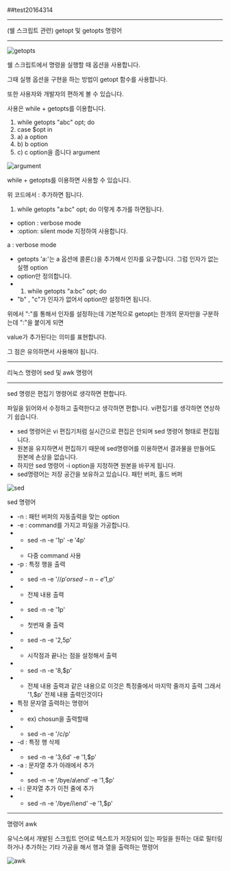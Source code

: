 ##test20164314

---

(쉘 스크립트 관련) getopt 및 getopts 명령어

***
![getopts](https://user-images.githubusercontent.com/94046904/141101772-90c67ad7-dde5-4e11-b75e-b32c670cffe9.png)

쉘 스크립트에서 명령을 실행할 때 옵션을 사용합니다.

그때 실행 옵션을 구현을 하는 방법이 getopt 함수를 사용합니다.

또한 사용자와 개발자의 편하게 볼 수 있습니다.

사용은 while + getopts를 이용합니다.
 1) while getopts "abc" opt; do
 2) case $opt in
 3)  a) a option  
 4)  b) b option
 5)  c) c option을 줍니다
argument

![argument](https://user-images.githubusercontent.com/94046904/141102275-03837384-9f57-43bb-8968-ec7dd7009400.png)

while + getopts를 이용하면 사용할 수 있습니다.

위 코드에서 : 추가하면 됩니다.
1) while getopts "a:bc" opt; do
이렇게 추가를 하면됩니다.
- option : verbose mode
- :option: silent mode 지정하여 사용합니다.


a : verbose mode
- getopts 'a:'는 a 옵션에 콜론(:)을 추가해서 인자를 요구합니다.
그럼 인자가 없는 실행 option
- option만 정의합니다. 
- 1) while getopts "a:bc" opt; do
- "b" , "c"가 인자가 없어서 option만 설정하면 됩니다.

위에서 ":"를 통해서 인자를 설정하는데 기본적으로 getopt는 한개의 문자만을 구분하는데 ":"을 붙이게 되면

value가 추가된다는 의미를 표현합니다.

그 점은 유의하면서 사용해야 됩니다.

---

리눅스 명령어 sed 및 awk 명령어

***

sed 명령은 편집기 명령어로 생각하면 편합니다.

파일을 읽어와서 수정하고 출력한다고 생각하면 편합니다. vi편집기를 생각하면 연상하기 쉽습니다.

- sed 명령어은 vi 편집기처럼 실시간으로 편집은 안되며 sed 명령어 형태로 편집됩니다.
- 원본을 유지하면서 편집하기 때문에 sed명령어를 이용하면서 결과물을 만들어도 원본에 손상을 없습니다.
- 하지만 sed 명령어 -i option을 지정하면 원본을 바꾸게 됩니다.
- sed명령어는 저장 공간을 보유하고 있습니다. 패턴 버퍼, 홀드 버퍼

![sed](https://user-images.githubusercontent.com/94046904/141108123-ebd5260c-f764-482a-8a52-1c7a90f07440.png)

sed 명령어
- -n : 패턴 버퍼의 자동출력을 맞는 option
- -e : command를 가지고 파일을 가공합니다.
- - sed -n -e '1p' -e '4p'
- - 다중 command 사용
- -p : 특정 행을 출력
- - sed -n -e '/$/p' or sed -n -e '1,$p'
- - 전체 내용 출력
- - sed -n -e '1p'
- - 첫번재 줄 출력
- - sed -n -e '2,5p'
- - 시작점과 끝나는 점을 설정해서 출력
- - sed -n -e '8,$p'
- -  전체 내용 출력과 같은 내용으로 이것은 특정줄에서 마지막 줄까지 출력 그래서 '1,$p' 전체 내용 출력인것이다
- 특정 문자열 출력하는 명령어
- - ex) chosun을 출력할때 
- - sed -n -e '/c/p'
- -d : 특정 행 삭제
- - sed -n -e '3,6d' -e '1,$p'
- -a : 문자열 추가 아래에서 추가
- - sed -n -e '/bye/a\end' -e '1,$p'
- -i : 문자열 추가 이전 줄에 추가
- - sed -n -e '/bye/i\end' -e '1,$p'

***

명령어 awk

유닉스에서 개발된 스크립트 언어로 텍스트가 저장되어 있는 파일을 원하는 대로 필터링하거나 추가하는 기타 가공을 해서 행과 열을 출력하는 명령어

![awk](https://user-images.githubusercontent.com/94046904/141108477-99f3b294-befa-4d2b-8f2c-3bbe700f012b.png)





